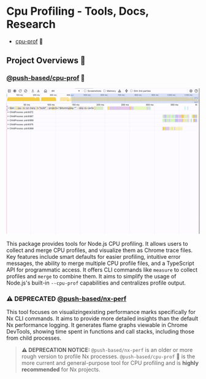 # Cpu Profiling - Tools, Docs, Research

- [cpu-prof](./packages/cpu-prof/README.md) 🚀

## Project Overviews 🌟

### [@push-based/cpu-prof](./packages/cpu-prof/README.md) 🚀

![cli-merge-focus-main-inc-command-overview.png](packages/cpu-prof/docs/imgs/cli-merge-focus-main-inc-command-overview.png)

This package provides tools for Node.js CPU profiling. It allows users to collect and merge CPU profiles, and visualize them as Chrome trace files. Key features include smart defaults for easier profiling, intuitive error messages, the ability to merge multiple CPU profile files, and a TypeScript API for programmatic access. It offers CLI commands like `measure` to collect profiles and `merge` to combine them. It aims to simplify the usage of Node.js's built-in `--cpu-prof` capabilities and centralizes profile output.

###  **⚠️ DEPRECATED** [@push-based/nx-perf](./packages/nx-perf/README.md)

This tool focuses on visualizingexisting performance marks specifically for Nx CLI commands. It aims to provide more detailed insights than the default Nx performance logging. It generates flame graphs viewable in Chrome DevTools, showing time spent in functions and call stacks, including those from child processes.

> **⚠️ DEPRECATION NOTICE:** `@push-based/nx-perf` is an older or more rough version to profile Nx processes. `@push-based/cpu-prof` 🚀 is the more current and general-purpose tool for CPU profiling and is **highly recommended** for Nx projects.
